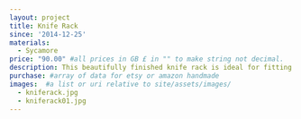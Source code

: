 ```yaml
---
layout: project
title: Knife Rack
since: '2014-12-25'
materials:
  - Sycamore
price: "90.00" #all prices in GB £ in "" to make string not decimal.
description: This beautifully finished knife rack is ideal for fitting in a draw due to its low profile and space efficient ranking of large and smaller knives. Equally, with its elegant curves it would be a graceful edition to any countertop.
purchase: #array of data for etsy or amazon handmade
images:  #a list or uri relative to site/assets/images/
  - kniferack.jpg
  - kniferack01.jpg
---
```


